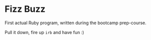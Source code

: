 # Fizz Buzz

First actual Ruby program, written during the bootcamp prep-course.

Pull it down, fire up `irb` and have fun :)
